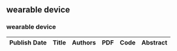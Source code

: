 
## wearable device

### wearable device
|Publish Date|Title|Authors|PDF|Code|Abstract|
| :---: | :---: | :---: | :---: | :---: | :---: |

